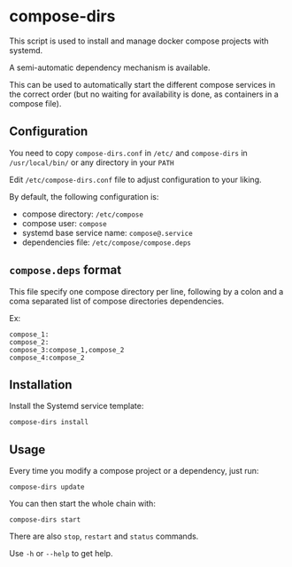 compose-dirs
============

This script is used to install and manage docker compose projects with systemd.

A semi-automatic dependency mechanism is available.

This can be used to automatically start the different compose services in the correct order (but no waiting for availability is done, as containers in a compose file).

Configuration
-------------

You need to copy `compose-dirs.conf` in `/etc/` and `compose-dirs` in `/usr/local/bin/` or any directory in your `PATH`

Edit `/etc/compose-dirs.conf` file to adjust configuration to your liking.

By default, the following configuration is:
* compose directory: `/etc/compose`
* compose user: `compose`
* systemd base service name: `compose@.service`
* dependencies file: `/etc/compose/compose.deps`

`compose.deps` format
---------------------

This file specify one compose directory per line, following by a colon and a coma separated list of compose directories dependencies.

Ex:
```
compose_1:
compose_2:
compose_3:compose_1,compose_2
compose_4:compose_2
```

Installation
------------

Install the Systemd service template:
```
compose-dirs install
```

Usage
-----

Every time you modify a compose project or a dependency, just run:
```
compose-dirs update
```

You can then start the whole chain with:
```
compose-dirs start
```

There are also `stop`, `restart` and `status` commands.

Use `-h` or `--help` to get help.

